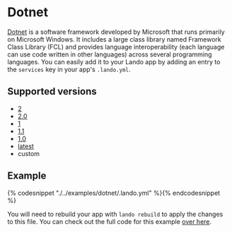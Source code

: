 Dotnet
======

[Dotnet](https://en.wikipedia.org/wiki/.NET_Framework)  is a software framework developed by Microsoft that runs primarily on Microsoft Windows. It includes a large class library named Framework Class Library (FCL) and provides language interoperability (each language can use code written in other languages) across several programming languages. You can easily add it to your Lando app by adding an entry to the `services` key in your app's `.lando.yml`.

Supported versions
------------------

*   [2](https://hub.docker.com/r/microsoft/dotnet/)
*   [2.0](https://hub.docker.com/r/microsoft/dotnet/)
*   [1](https://hub.docker.com/r/microsoft/dotnet/)
*   [1.1](https://hub.docker.com/r/microsoft/dotnet/)
*   [1.0](https://hub.docker.com/r/microsoft/dotnet/)
*   [latest](https://hub.docker.com/r/microsoft/dotnet/)
*   custom

Example
-------

{% codesnippet "./../examples/dotnet/.lando.yml" %}{% endcodesnippet %}

You will need to rebuild your app with `lando rebuild` to apply the changes to this file. You can check out the full code for this example [over here](https://github.com/lando/lando/tree/master/examples/dotnet).
